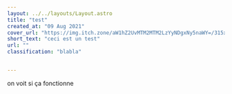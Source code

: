 ```yaml
---
layout: ../../layouts/Layout.astro
title: "test"
created_at: "09 Aug 2021"
cover_url: "https://img.itch.zone/aW1hZ2UvMTM2MTM2LzYyNDgxNy5naWY=/315x250%23c/E8VvCR.gif"
short_text: "ceci est un test"
url: ""
classification: "blabla"


---
```

on voit si ça fonctionne